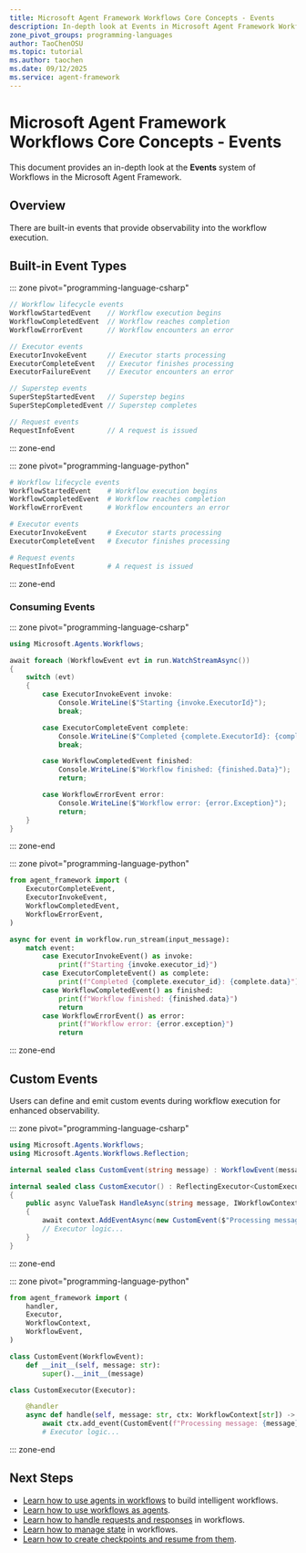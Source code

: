 ```yaml
---
title: Microsoft Agent Framework Workflows Core Concepts - Events
description: In-depth look at Events in Microsoft Agent Framework Workflows.
zone_pivot_groups: programming-languages
author: TaoChenOSU
ms.topic: tutorial
ms.author: taochen
ms.date: 09/12/2025
ms.service: agent-framework
---
```


# Microsoft Agent Framework Workflows Core Concepts - Events

This document provides an in-depth look at the **Events** system of Workflows in the Microsoft Agent Framework.

## Overview

There are built-in events that provide observability into the workflow execution.

## Built-in Event Types

::: zone pivot="programming-language-csharp"

```csharp
// Workflow lifecycle events
WorkflowStartedEvent    // Workflow execution begins
WorkflowCompletedEvent  // Workflow reaches completion
WorkflowErrorEvent      // Workflow encounters an error

// Executor events
ExecutorInvokeEvent     // Executor starts processing
ExecutorCompleteEvent   // Executor finishes processing
ExecutorFailureEvent    // Executor encounters an error

// Superstep events
SuperStepStartedEvent   // Superstep begins
SuperStepCompletedEvent // Superstep completes

// Request events
RequestInfoEvent        // A request is issued
```

::: zone-end

::: zone pivot="programming-language-python"

```python
# Workflow lifecycle events
WorkflowStartedEvent    # Workflow execution begins
WorkflowCompletedEvent  # Workflow reaches completion
WorkflowErrorEvent      # Workflow encounters an error

# Executor events
ExecutorInvokeEvent     # Executor starts processing
ExecutorCompleteEvent   # Executor finishes processing

# Request events
RequestInfoEvent        # A request is issued
```

::: zone-end

### Consuming Events

::: zone pivot="programming-language-csharp"

```csharp
using Microsoft.Agents.Workflows;

await foreach (WorkflowEvent evt in run.WatchStreamAsync())
{
    switch (evt)
    {
        case ExecutorInvokeEvent invoke:
            Console.WriteLine($"Starting {invoke.ExecutorId}");
            break;

        case ExecutorCompleteEvent complete:
            Console.WriteLine($"Completed {complete.ExecutorId}: {complete.Data}");
            break;

        case WorkflowCompletedEvent finished:
            Console.WriteLine($"Workflow finished: {finished.Data}");
            return;

        case WorkflowErrorEvent error:
            Console.WriteLine($"Workflow error: {error.Exception}");
            return;
    }
}
```

::: zone-end

::: zone pivot="programming-language-python"

```python
from agent_framework import (
    ExecutorCompleteEvent,
    ExecutorInvokeEvent,
    WorkflowCompletedEvent,
    WorkflowErrorEvent,
)

async for event in workflow.run_stream(input_message):
    match event:
        case ExecutorInvokeEvent() as invoke:
            print(f"Starting {invoke.executor_id}")
        case ExecutorCompleteEvent() as complete:
            print(f"Completed {complete.executor_id}: {complete.data}")
        case WorkflowCompletedEvent() as finished:
            print(f"Workflow finished: {finished.data}")
            return
        case WorkflowErrorEvent() as error:
            print(f"Workflow error: {error.exception}")
            return
```

::: zone-end

## Custom Events

Users can define and emit custom events during workflow execution for enhanced observability.

::: zone pivot="programming-language-csharp"

```csharp
using Microsoft.Agents.Workflows;
using Microsoft.Agents.Workflows.Reflection;

internal sealed class CustomEvent(string message) : WorkflowEvent(message) { }

internal sealed class CustomExecutor() : ReflectingExecutor<CustomExecutor>("CustomExecutor"), IMessageHandler<string>
{
    public async ValueTask HandleAsync(string message, IWorkflowContext context)
    {
        await context.AddEventAsync(new CustomEvent($"Processing message: {message}"));
        // Executor logic...
    }
}
```

::: zone-end

::: zone pivot="programming-language-python"

```python
from agent_framework import (
    handler,
    Executor,
    WorkflowContext,
    WorkflowEvent,
)

class CustomEvent(WorkflowEvent):
    def __init__(self, message: str):
        super().__init__(message)

class CustomExecutor(Executor):

    @handler
    async def handle(self, message: str, ctx: WorkflowContext[str]) -> None:
        await ctx.add_event(CustomEvent(f"Processing message: {message}"))
        # Executor logic...
```

::: zone-end

## Next Steps

- [Learn how to use agents in workflows](./../using-agents.md) to build intelligent workflows.
- [Learn how to use workflows as agents](./../as-agents.md).
- [Learn how to handle requests and responses](./../request-and-response.md) in workflows.
- [Learn how to manage state](./../shared-states.md) in workflows.
- [Learn how to create checkpoints and resume from them](./../checkpoints.md).
